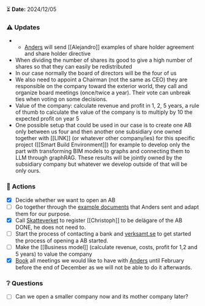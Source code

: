 ⏳ **Date:** 2024/12/05

### ⚠️ Updates

- - [Anders](mailto:anders.lycksater@celavi.se) will send [[Alejandro]] examples of share holder agreement and share holder directive
- When dividing the number of shares its good to give a high number of shares so that they can easily be redistributed
- In our case normally the board of directors will be the four of us
- We also need to appoint a Chairman (not the same as CEO) they are responsible on the company toward the exterior world, they call and organize board meetings (once/twice a year). Their vote can unbreak ties when voting on some decisions. 
- Value of the company: calculate revenue and profit in 1, 2, 5 years, a rule of thumb to calculate the value of the company is to multiply by 10 the expected profit on year 5
- One possible setup that could be used in our case is to create one AB only between us four and then another one subsidiary one owned together with [[LINK]] (or whatever other company/ies) for this specific project ([[Smart Build Environment]]) for example to develop only the part with transforming BIM models to graphs and connecting them to LLM through graphRAG. These results will be jointly owned by the subsidiary company but whatever we develop outside of that will be only ours.

### 🚀 Actions

- [x] Decide whether we want to open an AB 
- [ ] Go together through the [example documents](https://drive.google.com/drive/folders/1coqu0AwE2-ikKqVvbIRTPdn2sW6tDcIp?usp=drive_link) that Anders sent and adapt them for our purpose.
- [x] Call [Skatteverket](https://www.skatteverket.se/) to register [[Christoph]] to be delägare of the AB DONE, he does not need to.
- [ ] Start the process of contacting a bank and [verksamt.se](https://verksamt.se/mina-sidor/autentisering/logga-in?redirect=/registrera-foretag/?f=ab) to get started the process of opening a AB started.
- [ ] Make the [[Business model]] (calculate revenue, costs, profit for 1,2 and 5 years) to value the company
- [x] [Book](https://nyforetagarcentrum.se/stockholm/radgivning/) all meetings we would like to have with [Anders](mailto:anders.lycksater@celavi.se)  until February before the end of December as we will not be able to do it afterwards.

### ❔ Questions

- [ ] Can we open a smaller company now and its mother company later?
